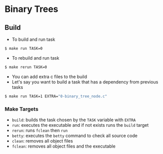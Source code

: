 # Binary Trees

## Build

- To build and run task

```bash
$ make run TASK=0
```

- To rebuild and run task

```bash
$ make rerun TASK=0
```

- You can add extra c files to the build
- Let's say you want to build a task that has a dependency from previous tasks

```bash
$ make run TASK=1 EXTRA="0-binary_tree_node.c"
```

### Make Targets

- `build`: builds the task chosen by the `TASK` variable with `EXTRA`
- `run`: executes the executable and if not exists runs the `build` target
- `rerun`: runs `fclean` then `run`
- `betty`: executes the `betty` command to check all source code
- `clean`: removes all object files
- `fclean`: removes all object files and the executable
